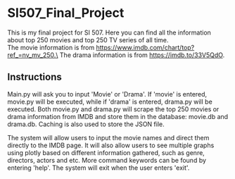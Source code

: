 # SI507_Final_Project

This is my final project for SI 507. Here you can find all the information about top 250 movies and top 250 TV series of all time. \
The movie information is from https://www.imdb.com/chart/top?ref_=nv_mv_250.\
The drama information is from https://imdb.to/33V5QdO.

## Instructions

Main.py will ask you to input 'Movie' or 'Drama'. If 'movie' is entered, movie.py will be executed, while if  'drama' is entered, drama.py will be executed. Both movie.py and drama.py will scrape the top 250 movies or drama information from IMDB and store them in the database: movie.db and drama.db. Caching is also used to store the JSON file. 

The system will allow users to input the movie names and direct them directly to the IMDB page. It will also allow users to see multiple graphs using plotly based on different information gathered, such as genre, directors, actors and etc. More command keywords can be found by entering 'help'. The system will exit when the user enters 'exit'. 

